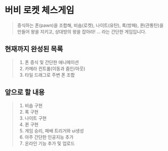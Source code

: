 # 버비 로켓 체스게임
>증식하는 폰(pawn)을 조합해, 비숍(로켓), 나이트(유탄), 록(방패), 퀸(관통탄)을 만들어 왕을 지키고, 상대방의 왕을 잡아라!
>  ... 라는 간단한 게임입니다.

## 현재까지 완성된 목록
>1. 폰 증식 및 간단한 애니메이션
>2. 카메라 컨트롤(이동과 줌인/아웃)
>3. 타일 드래그로 주변 폰 조합

## 앞으로 할 내용
>1. 비숍 구현
>2. 록 구현
>3. 나이트 구현
>4. 퀸 구현
>5. 게임 승리, 패배 트리거와 ui생성
>6. 아주 간단한 인공지능 추가
>7. 온라인 기능 추가 및 업로드
